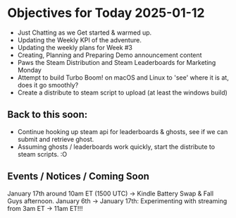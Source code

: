 # Objectives for Today 2025-01-12

- Just Chatting as we Get started & warmed up.
- Updating the Weekly KPI of the adventure.
- Updating the weekly plans for Week #3
- Creating, Planning and Preparing Demo announcement content
- Paws the Steam Distribution and Steam Leaderboards for Marketing Monday
- Attempt to build Turbo Boom! on macOS and Linux to 'see' where it is at, does it go smoothly?
- Create a distribute to steam script to upload (at least the windows build)
  
## Back to this soon:
- Continue hooking up steam api for leaderboards & ghosts, see if we can submit and retrieve ghost.
- Assuming ghosts / leaderboards work quickly, start the distribute to steam scripts. :O

## Events / Notices / Coming Soon

January 17th around 10am ET (1500 UTC) -> Kindle Battery Swap & Fall Guys afternoon.
January 6th -> January 17th: Experimenting with streaming from 3am ET -> 11am ET!!!


